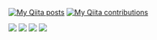 [![My Qiita posts](https://qiita-badge.apiapi.app/s/kyoto-kanko/posts.svg)](http://qiita.com/kyoto-kanko)
[![My Qiita contributions](https://qiita-badge.apiapi.app/s/kyoto-kanko/contributions.svg)](http://qiita.com/kyoto-kanko)

![](https://github.com/kyoto-kanko/kyoto-kanko/assets/81737141/fd12f4e3-f2e1-408c-8a34-beffc9bbf6e0)
![](https://github-profile-summary-cards.vercel.app/api/cards/profile-details?username=kyoto-kanko&theme=dracula)
![](https://github-readme-stats.vercel.app/api?username=kyoto-kanko&count_private=true&show_icons=true&theme=dracula)
![](https://github-readme-stats.vercel.app/api/top-langs/?username=kyoto-kanko&layout=compact&theme=dracula)
